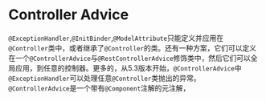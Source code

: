 # Controller Advice
`@ExceptionHandler`,`@InitBinder`,`@ModelAttribute`只能定义并应用在`@Controller`类中，或者继承了`@Controller`的类。还有一种方案，它们可以定义在一个`@ControllerAdvice`与`@RestControllerAdvice`修饰类中，然后它们可以全局应用，到任意的控制器。更多的，从5.3版本开始，`@ControllerAdvice`中`@ExceptionHandler`可以处理任意`@Controller`类抛出的异常。`@ControllerAdvice`是一个带有`@Component`注解的元注解，